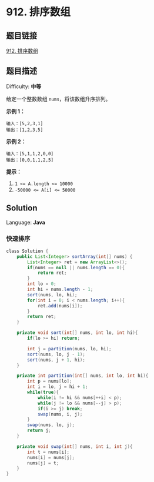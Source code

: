 # 912. 排序数组

## 题目链接

[912\. 排序数组](https://leetcode-cn.com/problems/sort-an-array/)

## 题目描述

Difficulty: **中等**

给定一个整数数组 `nums`，将该数组升序排列。

**示例 1：**

```
输入：[5,2,3,1]
输出：[1,2,3,5]
```

**示例 2：**

```
输入：[5,1,1,2,0,0]
输出：[0,0,1,1,2,5]
```

**提示：**

1. `1 <= A.length <= 10000`
2. `-50000 <= A[i] <= 50000`

## Solution

Language: **Java**

### 快速排序

```java
​class Solution {
    public List<Integer> sortArray(int[] nums) {
        List<Integer> ret = new ArrayList<>();
        if(nums == null || nums.length == 0){
            return ret;
        }
        int lo = 0;
        int hi = nums.length - 1;
        sort(nums, lo, hi);
        for(int i = 0; i < nums.length; i++){
            ret.add(nums[i]);
        }
        return ret;
    }

    private void sort(int[] nums, int lo, int hi){
        if(lo >= hi) return;

        int j = partition(nums, lo, hi);
        sort(nums, lo, j - 1);
        sort(nums, j + 1, hi);
    }

    private int partition(int[] nums, int lo, int hi){
        int p = nums[lo];
        int i = lo, j = hi + 1;
        while(true){
            while(i != hi && nums[++i] < p);
            while(j != lo && nums[--j] > p);
            if(i >= j) break;
            swap(nums, i, j);
        }
        swap(nums, lo, j);
        return j;
    }

    private void swap(int[] nums, int i, int j){
        int t = nums[i];
        nums[i] = nums[j];
        nums[j] = t;
    }
}
```